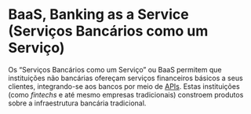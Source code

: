 # BaaS, Banking as a Service (Serviços Bancários como um Serviço)

Os “Serviços Bancários como um Serviço” ou BaaS permitem que instituições não bancárias ofereçam serviços financeiros básicos a seus clientes, integrando-se aos bancos por meio de [APIs](API.md). Estas instituições (como _fintechs_ e até mesmo empresas tradicionais) constroem produtos sobre a infraestrutura bancária tradicional.
